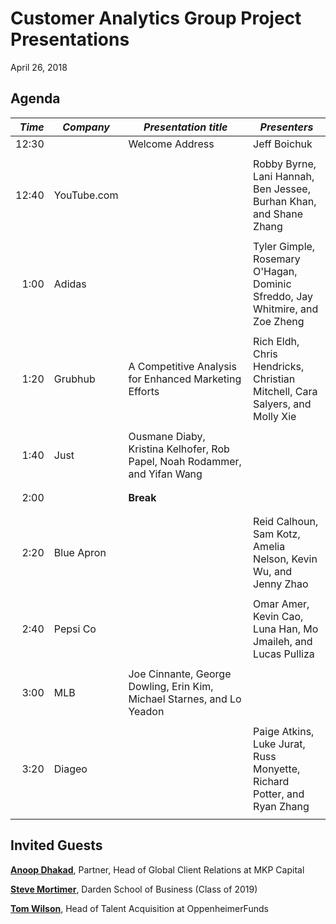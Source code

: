 Customer Analytics Group Project Presentations
================
April 26, 2018

Agenda
------

<table>
<colgroup>
<col width="6%" />
<col width="11%" />
<col width="52%" />
<col width="28%" />
</colgroup>
<thead>
<tr class="header">
<th align="right"><em>Time</em></th>
<th><em>Company</em></th>
<th><em>Presentation title</em></th>
<th><em>Presenters</em></th>
</tr>
</thead>
<tbody>
<tr class="odd">
<td align="right">12:30</td>
<td></td>
<td>Welcome Address</td>
<td>Jeff Boichuk</td>
</tr>
<tr class="even">
<td align="right"></td>
<td></td>
<td></td>
<td></td>
</tr>
<tr class="odd">
<td align="right">12:40</td>
<td>YouTube.com</td>
<td></td>
<td>Robby Byrne, Lani Hannah, Ben Jessee, Burhan Khan, and Shane Zhang</td>
</tr>
<tr class="even">
<td align="right"></td>
<td></td>
<td></td>
<td></td>
</tr>
<tr class="odd">
<td align="right">1:00</td>
<td>Adidas</td>
<td></td>
<td>Tyler Gimple, Rosemary O'Hagan, Dominic Sfreddo, Jay Whitmire, and Zoe Zheng</td>
</tr>
<tr class="even">
<td align="right"></td>
<td></td>
<td></td>
<td></td>
</tr>
<tr class="odd">
<td align="right">1:20</td>
<td>Grubhub</td>
<td>A Competitive Analysis for Enhanced Marketing Efforts</td>
<td>Rich Eldh, Chris Hendricks, Christian Mitchell, Cara Salyers, and Molly Xie</td>
</tr>
<tr class="even">
<td align="right"></td>
<td></td>
<td></td>
<td></td>
</tr>
<tr class="odd">
<td align="right">1:40</td>
<td>Just</td>
<td>Ousmane Diaby, Kristina Kelhofer, Rob Papel, Noah Rodammer, and Yifan Wang</td>
</tr>
<tr class="even">
<td align="right"></td>
<td></td>
<td></td>
<td></td>
</tr>
<tr class="odd">
<td align="right"></td>
<td></td>
<td></td>
<td></td>
</tr>
<tr class="even">
<td align="right">2:00</td>
<td></td>
<td><strong>Break</strong></td>
<td></td>
</tr>
<tr class="odd">
<td align="right"></td>
<td></td>
<td></td>
<td></td>
</tr>
<tr class="even">
<td align="right"></td>
<td></td>
<td></td>
<td></td>
</tr>
<tr class="odd">
<td align="right">2:20</td>
<td>Blue Apron</td>
<td></td>
<td>Reid Calhoun, Sam Kotz, Amelia Nelson, Kevin Wu, and Jenny Zhao</td>
</tr>
<tr class="even">
<td align="right"></td>
<td></td>
<td></td>
<td></td>
</tr>
<tr class="odd">
<td align="right">2:40</td>
<td>Pepsi Co</td>
<td></td>
<td>Omar Amer, Kevin Cao, Luna Han, Mo Jmaileh, and Lucas Pulliza</td>
</tr>
<tr class="even">
<td align="right"></td>
<td></td>
<td></td>
<td></td>
</tr>
<tr class="odd">
<td align="right">3:00</td>
<td>MLB</td>
<td>Joe Cinnante, George Dowling, Erin Kim, Michael Starnes, and Lo Yeadon</td>
</tr>
<tr class="even">
<td align="right"></td>
<td></td>
<td></td>
<td></td>
</tr>
<tr class="odd">
<td align="right">3:20</td>
<td>Diageo</td>
<td></td>
<td>Paige Atkins, Luke Jurat, Russ Monyette, Richard Potter, and Ryan Zhang</td>
</tr>
<tr class="even">
<td align="right"></td>
<td></td>
<td></td>
<td></td>
</tr>
</tbody>
</table>

Invited Guests
--------------

[**Anoop Dhakad**](https://www.linkedin.com/in/anoopdhakad/), Partner, Head of Global Client Relations at MKP Capital

[**Steve Mortimer**](https://www.linkedin.com/in/stevenmmortimer/), Darden School of Business (Class of 2019)

[**Tom Wilson**](https://www.linkedin.com/in/tom-wilson-993b28/), Head of Talent Acquisition at OppenheimerFunds
